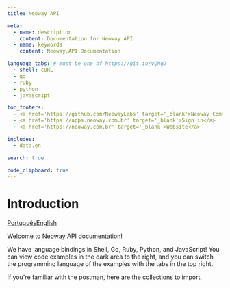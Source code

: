 ```yaml
---
title: Neoway API

meta:
  - name: description
    content: Documentation for Neoway API
  - name: keywords
    content: Neoway,API,Documentation

language_tabs: # must be one of https://git.io/vQNgJ
  - shell: cURL
  - go
  - ruby
  - python
  - javascript

toc_footers:
  - <a href='https://github.com/NeowayLabs' target='_blank'>Neoway Community</a>
  - <a href='https://apps.neoway.com.br' target='_blank'>Sign in</a>
  - <a href='https://neoway.com.br' target='_blank'>Website</a>

includes:
  - data.en

search: true

code_clipboard: true
---
```


# Introduction

<a class="button" href="/">Português</a><a href="#" class="button button-pressed">English</a>

Welcome to [Neoway](https://neoway.com.br) API documentation!

We have language bindings in Shell, Go, Ruby, Python, and JavaScript! You can view code examples in the dark area to the right, and you can switch the programming language of the examples with the tabs in the top right.

If you're familiar with the postman, here are the collections to import.

<div class="postman-run-button"
  data-postman-action="collection/import"
  data-postman-var-1="864f0579179de207592f">
</div>
